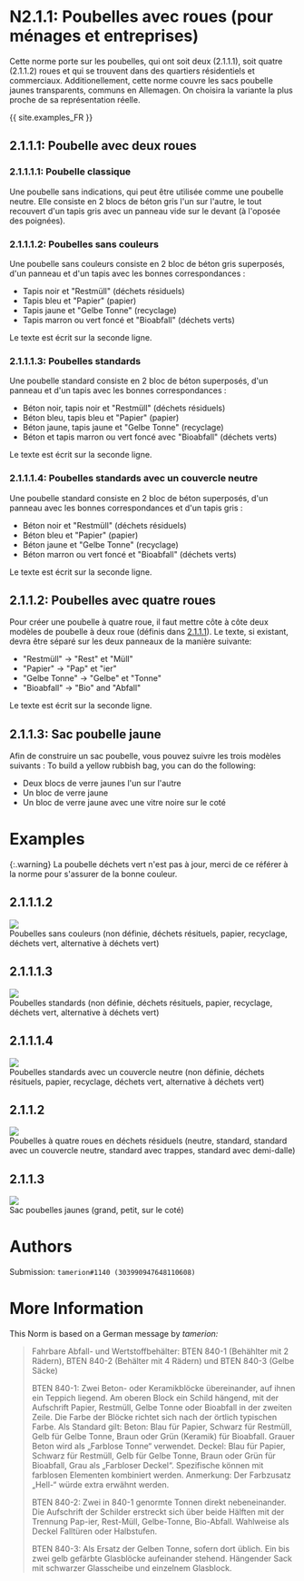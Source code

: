 # N2.1.1: Poubelles avec roues (pour ménages et entreprises)

Cette norme porte sur les poubelles, qui ont soit deux (2.1.1.1), soit quatre (2.1.1.2) roues et qui se trouvent dans des quartiers résidentiels et commerciaux. Additionellement, cette norme couvre les sacs poubelle jaunes transparents, communs en Allemagen. On choisira la variante la plus proche de sa représentation réelle.

{{ site.examples_FR }}

## 2.1.1.1: Poubelle avec deux roues
### 2.1.1.1.1: Poubelle classique

Une poubelle sans indications, qui peut être utilisée comme une poubelle neutre. Elle consiste en 2 blocs de béton gris l'un sur l'autre, le tout recouvert d'un tapis gris avec un panneau vide sur le devant (à l'oposée des poignées).

### 2.1.1.1.2: Poubelles sans couleurs

Une poubelle sans couleurs consiste en 2 bloc de béton gris superposés, d'un panneau et d'un tapis avec les bonnes correspondances :
* Tapis noir et "Restmüll" (déchets résiduels)
* Tapis bleu et "Papier" (papier)
* Tapis jaune et "Gelbe Tonne" (recyclage)
* Tapis marron ou vert foncé et "Bioabfall" (déchets verts)

Le texte est écrit sur la seconde ligne.

### 2.1.1.1.3: Poubelles standards

Une poubelle standard consiste en 2 bloc de béton superposés, d'un panneau et d'un tapis avec les bonnes correspondances :
* Béton noir, tapis noir et "Restmüll" (déchets résiduels)
* Béton bleu, tapis bleu et "Papier" (papier)
* Béton jaune, tapis jaune et "Gelbe Tonne" (recyclage)
* Béton et tapis marron ou vert foncé avec "Bioabfall" (déchets verts)

Le texte est écrit sur la seconde ligne.

### 2.1.1.1.4: Poubelles standards avec un couvercle neutre

Une poubelle standard consiste en 2 bloc de béton superposés, d'un panneau avec les bonnes correspondances et d'un tapis gris :
* Béton noir et "Restmüll" (déchets résiduels)
* Béton bleu et "Papier" (papier)
* Béton jaune et "Gelbe Tonne" (recyclage)
* Béton  marron ou vert foncé et "Bioabfall" (déchets verts)

Le texte est écrit sur la seconde ligne.

## 2.1.1.2: Poubelles avec quatre roues

Pour créer une poubelle à quatre roue, il faut mettre côte à côte deux modèles de poubelle à deux roue (définis dans [2.1.1.1](#2111-Poubelle-avec-deux-roues)). Le texte, si existant, devra être séparé sur les deux panneaux de la manière suivante:
* "Restmüll" -> "Rest" et "Müll"
* "Papier" -> "Pap" et "ier"
* "Gelbe Tonne" -> "Gelbe" et "Tonne"
* "Bioabfall" -> "Bio" and "Abfall"

Le texte est écrit sur la seconde ligne.

## 2.1.1.3: Sac poubelle jaune

Afin de construire un sac poubelle, vous pouvez suivre les trois modèles suivants :
To build a yellow rubbish bag, you can do the following:
* Deux blocs de verre jaunes l'un sur l'autre
* Un bloc de verre jaune
* Un bloc de verre jaune avec une vitre noire sur le coté

# Examples

{:.warning}
La poubelle déchets vert n'est pas à jour, merci de ce référer à la norme pour s'assurer de la bonne couleur.

## 2.1.1.1.2

![](https://cdn.discordapp.com/attachments/702537093527765083/702537396532674591/N41.png)  
Poubelles sans couleurs (non définie, déchets résituels, papier, recyclage, déchets vert, alternative à déchets vert)

## 2.1.1.1.3

![](https://cdn.discordapp.com/attachments/702537093527765083/702537401993789480/N41b.png)  
Poubelles standards (non définie, déchets résituels, papier, recyclage, déchets vert, alternative à déchets vert)

## 2.1.1.1.4

![](https://cdn.discordapp.com/attachments/702537093527765083/702537407257378875/N41c.png)  
Poubelles standards avec un couvercle neutre (non définie, déchets résituels, papier, recyclage, déchets vert, alternative à déchets vert)

## 2.1.1.2

![](https://cdn.discordapp.com/attachments/702537093527765083/702537411225190450/N42.png)  
Poubelles à quatre roues en déchets résiduels (neutre, standard, standard avec un couvercle neutre, standard avec trappes, standard avec demi-dalle)

## 2.1.1.3

![](https://cdn.discordapp.com/attachments/702537093527765083/702537415809564762/N43.png)  
Sac poubelles jaunes (grand, petit, sur le coté)

# Authors

Submission: `tamerion#1140 (303990947648110608)`

# More Information

This Norm is based on a German message by _tamerion:_

> Fahrbare Abfall- und Wertstoffbehälter: BTEN 840-1 (Behählter mit 2 Rädern), BTEN 840-2 (Behälter mit 4 Rädern) und BTEN 840-3 (Gelbe Säcke)
>
> BTEN 840-1: Zwei Beton- oder Keramikblöcke übereinander, auf ihnen ein Teppich liegend. Am oberen Block ein Schild hängend, mit der Aufschrift Papier, Restmüll, Gelbe Tonne oder Bioabfall in der zweiten Zeile. Die Farbe der Blöcke richtet sich nach der örtlich typischen Farbe. Als Standard gilt: Beton: Blau für Papier, Schwarz für Restmüll, Gelb für Gelbe Tonne, Braun oder Grün (Keramik) für Bioabfall. Grauer Beton wird als „Farblose Tonne“ verwendet. Deckel: Blau für Papier, Schwarz für Restmüll, Gelb für Gelbe Tonne, Braun oder Grün für Bioabfall, Grau als „Farbloser Deckel“. Spezifische können mit farblosen Elementen kombiniert werden. Anmerkung: Der Farbzusatz „Hell-“ würde extra erwähnt werden.
>
> BTEN 840-2: Zwei in 840-1 genormte Tonnen direkt nebeneinander. Die Aufschrift der Schilder erstreckt sich über beide Hälften mit der Trennung Pap-ier, Rest-Müll, Gelbe-Tonne, Bio-Abfall. Wahlweise als Deckel Falltüren oder Halbstufen.
>
> BTEN 840-3: Als Ersatz der Gelben Tonne, sofern dort üblich. Ein bis zwei gelb gefärbte Glasblöcke aufeinander stehend. Hängender Sack mit schwarzer Glasscheibe und einzelnem Glasblock.
